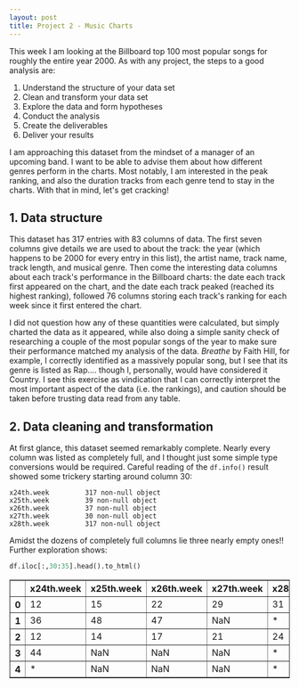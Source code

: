 ```yaml
---
layout: post
title: Project 2 - Music Charts
---
```


This week I am looking at the Billboard top 100 most popular songs for 
roughly the entire year 2000.  As with any project, the steps to a good 
analysis are:

1. Understand the structure of your data set
2. Clean and transform your data set
3. Explore the data and form hypotheses
4. Conduct the analysis
5. Create the deliverables
6. Deliver your results


I am approaching this dataset from the mindset of a manager of an upcoming band.  I want to be able to advise them about how different genres perform in the charts.  Most notably, I am interested in the peak ranking, and also the duration tracks from each genre tend to stay in the charts.  With that in mind, let's get cracking!


## 1. Data structure

This dataset has 317 entries with 83 columns of data.  The first seven columns give details we are used to about the track: the year (which happens to be 2000 for every entry in this list), the artist name, track name, track length, and musical genre.  Then come the interesting data columns about each track's performance in the Billboard charts: the date each track first appeared on the chart, and the date each track peaked (reached its highest ranking), followed 76 columns storing each track's ranking for each week since it first entered the chart.

I did not question how any of these quantities were calculated, but simply charted the data as it appeared, while also doing a simple sanity check of researching a couple of the most popular songs of the year to make sure their performance matched my analysis of the data.  *Breathe* by Faith Hill, for example, I correctly identified as a massively popular song, but I see that its genre is listed as Rap.... though I, personally, would have considered it Country.  I see this exercise as vindication that I can correctly interpret the most important aspect of the data (i.e. the rankings), and caution should be taken before trusting data read from any table.

## 2. Data cleaning and transformation

At first glance, this dataset seemed remarkably complete.  Nearly every column was listed as completely full, and I thought just some simple type conversions would be required.  Careful reading of the `df.info()` result showed some trickery starting around column 30:
```
x24th.week         317 non-null object
x25th.week         39 non-null object
x26th.week         37 non-null object
x27th.week         30 non-null object
x28th.week         317 non-null object
```
Amidst the dozens of completely full columns lie three nearly empty ones!!  Further exploration shows:

```python
df.iloc[:,30:35].head().to_html()
```

<table border="1" class="dataframe">
  <thead>
    <tr style="text-align: right;">
      <th></th>
      <th>x24th.week</th>
      <th>x25th.week</th>
      <th>x26th.week</th>
      <th>x27th.week</th>
      <th>x28th.week</th>
    </tr>
  </thead>
  <tbody>
    <tr>
      <th>0</th>
      <td>12</td>
      <td>15</td>
      <td>22</td>
      <td>29</td>
      <td>31</td>
    </tr>
    <tr>
      <th>1</th>
      <td>36</td>
      <td>48</td>
      <td>47</td>
      <td>NaN</td>
      <td>*</td>
    </tr>
    <tr>
      <th>2</th>
      <td>12</td>
      <td>14</td>
      <td>17</td>
      <td>21</td>
      <td>24</td>
    </tr>
    <tr>
      <th>3</th>
      <td>44</td>
      <td>NaN</td>
      <td>NaN</td>
      <td>NaN</td>
      <td>*</td>
    </tr>
    <tr>
      <th>4</th>
      <td>*</td>
      <td>NaN</td>
      <td>NaN</td>
      <td>NaN</td>
      <td>*</td>
    </tr>
  </tbody>
</table>

